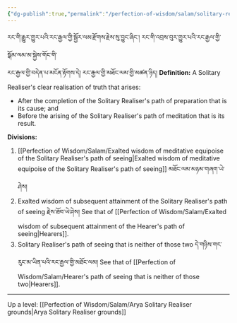 ```yaml
---
{"dg-publish":true,"permalink":"/perfection-of-wisdom/salam/solitary-realiser-s-path-of-seeing/"}
---
```


རང་གི་རྒྱུར་གྱུར་པའི་རང་རྒྱལ་གྱི་སྦྱོར་ལམ་རྫོགས་རྗེས་སུ་བྱུང་ཞིང་། རང་གི་འབྲས་བུར་གྱུར་པའི་རང་རྒྱལ་གྱི་སྒོམ་ལམ་མ་སྐྱེས་གོང་གི་<br>རང་རྒྱལ་གྱི་བདེན་པ་མངོན་རྟོགས་དེ། རང་རྒྱལ་གྱི་མཐོང་ལམ་གྱི་མཚན་ཉིད།
**Definition:** A Solitary Realiser's clear realisation of truth that arises:
- After the completion of the Solitary Realiser's path of preparation that is its cause; and
- Before the arising of the Solitary Realiser's path of meditation that is its result.

**Divisions:**
1. [[Perfection of Wisdom/Salam/Exalted wisdom of meditative equipoise of the Solitary Realiser's path of seeing\|Exalted wisdom of meditative equipoise of the Solitary Realiser's path of seeing]] 
   མཐོང་ལམ་མཉམ་གཞག་ཡེ་ཤེས།
2. Exalted wisdom of subsequent attainment of the Solitary Realiser's path of seeing རྗེས་ཐོབ་ཡེ་ཤེས།
   See that of [[Perfection of Wisdom/Salam/Exalted wisdom of subsequent attainment of the Hearer's path of seeing\|Hearers]].
3. Solitary Realiser's path of seeing that is neither of those two དེ་གཉིས་གང་རུང་མ་ཡིན་པའི་རང་རྒྱལ་གྱི་མཐོང་ལམ།
   See that of [[Perfection of Wisdom/Salam/Hearer's path of seeing that is neither of those two\|Hearers]].

---
Up a level: [[Perfection of Wisdom/Salam/Arya Solitary Realiser grounds\|Arya Solitary Realiser grounds]]